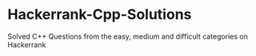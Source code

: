 # Hackerrank-Cpp-Solutions
Solved C++ Questions from the easy, medium and difficult categories on Hackerrank
